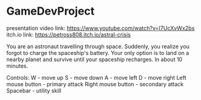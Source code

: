 # GameDevProject
 
 presentation video link: https://www.youtube.com/watch?v=I7UcXvWx2bs
 itch.io link: https://petross808.itch.io/astral-crisis


You are an astronaut travelling through space. Suddenly, you realize you forgot to charge the spaceship's battery.
Your only option is to land on a nearby planet and survive until your spaceship recharges. In about 10 minutes.
 
 
 Controls:
 W - move up
 S - move down
 A - move left
 D - move right
 Left mouse button - primary attack
 Right mouse button - secondary attack
 Spacebar - utility skill
 
 